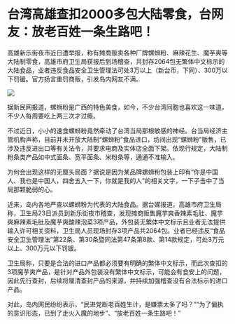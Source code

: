 # 台湾高雄查扣2000多包大陆零食，台网友：放老百姓一条生路吧！

高雄新乐街夜市近日遭举报，称有摊商贩卖各种厂牌螺蛳粉、麻辣花生、魔芋爽等大陆制零食，高雄市府卫生局获报后到场稽查，共封存2064包无繁体中文标示的大陆食品，业者违反食品安全卫生管理法可处3万以上（新台币，下同）、300万以下罚锾。官方扬言重罚商贩，引发岛内网友不满。

![](https://inews.gtimg.com/newsapp_bt/0/15626562427/1000)

据新民网报道，螺蛳粉是广西的特色美食，如今，不少台湾同胞也喜欢这一味道，不少人每周要吃上两三次才过瘾。

不过近日，小小的速食螺蛳粉竟然牵动了台湾当局那根敏感的神经。台当局经济主管机构声称，目前并未开放大陆制“螺蛳粉”食品进口，坊间出现“螺蛳粉”贩售，已涉及违反进出口等有关法令，并要求电商及实体店全面下架。依现行规定，大陆制粉条类产品如中式面条、宽平面条、米粉条等，通通不准输入。

为何会出现这样的无厘头局面？据说是因为某品牌螺蛳粉包装上印有“你是中国人、我也是中国人，四舍五入一下，你就是我的人”的相关文字，一下子击中了当局那颗脆弱的心。

近来，岛内各地严查以螺蛳粉为代表的大陆食品。据台媒报道，高雄市府卫生局称，卫生局23日派员到新乐街夜市稽查，发现摊商贩售魔芋爽香辣素毛肚、魔芋爽麻辣素毛肚及魔芋爽酸辣泡菜3项产品，外包装无繁体中文标示且业者无法提供输入许可相关资料，卫生局人员现场封存3项产品共2064包。业者已经违反“食品安全卫生管理法”第22条、第30条暨同法第47条第8款、第14款规定，可处3万元以上、300万元以下罚锾。

卫生局称，只要是合法的进口产品都必须要有明确的繁体中文标示，而此次查扣的3项魔芋爽产品，是针对产品外包装没有繁体中文标示，可能会有食安上的问题，因此先行查封，后续将厘清查封产品的来源，并持续加强稽查没有合法标示的进口产品。

对此，岛内网民纷纷表示，“民进党断老百姓生计，是嫌票太多了吗？”“为了偏执的意识形态，已到了走火入魔的地步”、“放老百姓一条生路吧！”


